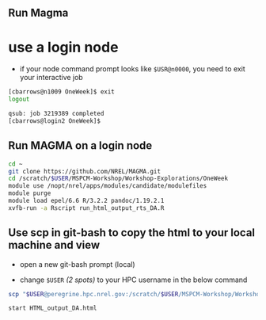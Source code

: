 
## Run Magma

# use a login node

* if your node command prompt looks like `$USR@n0000`, you need to exit your interactive job
```bash
[cbarrows@n1009 OneWeek]$ exit
logout

qsub: job 3219389 completed
[cbarrows@login2 OneWeek]$ 
```

## Run MAGMA on a login node

```bash
cd ~
git clone https://github.com/NREL/MAGMA.git
cd /scratch/$USER/MSPCM-Workshop/Workshop-Explorations/OneWeek
module use /nopt/nrel/apps/modules/candidate/modulefiles
module purge
module load epel/6.6 R/3.2.2 pandoc/1.19.2.1
xvfb-run -a Rscript run_html_output_rts_DA.R
```

## Use scp in git-bash to copy the html to your local machine and view

* open a new git-bash prompt (local)

* change `$USER` _(2 spots)_ to your HPC username in the below command

```bash
scp "$USER@peregrine.hpc.nrel.gov:/scratch/$USER/MSPCM-Workshop/Workshop-Explorations/OneWeek/scratch/cbarrows/MSPCM-Workshop/Workshop-Explorations/OneWeek/Model\ DAY_AHEAD\ Solution/HTML_output_DA.html" .

start HTML_output_DA.html
```
